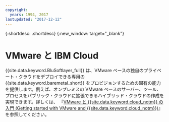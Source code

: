 ```yaml
---
copyright:
  years: 1994, 2017
lastupdated: "2017-12-12"
---
```


{:shortdesc: .shortdesc}
{:new_window: target="_blank"}

# VMware と IBM Cloud

{{site.data.keyword.BluSoftlayer_full}} は、VMware ベースの独自のプライベート・クラウドをデプロイできる専用の {{site.data.keyword.baremetal_short}} をプロビジョンするための固有の能力を提供します。例えば、オンプレミスの VMware ベースのサーバー、ツール、プロセスをパブリック・クラウドに拡張できるハイブリッド・クラウドの作成を実現できます。詳しくは、
『[VMware と {{site.data.keyword.cloud_notm}} の入門 (Getting started with VMware and {{site.data.keyword.cloud_notm}})](/docs/infrastructure/vmware/vmware_index.html)』を参照してください。
